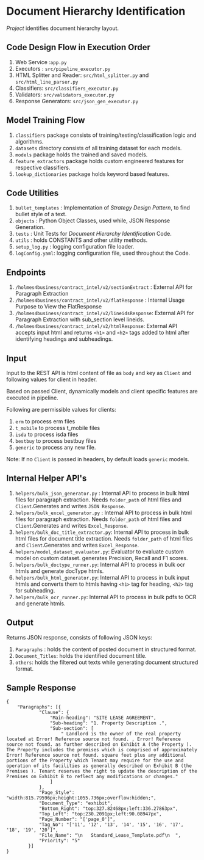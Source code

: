 # Document Hierarchy Identification

*Project* identifies document hierarchy layout.

## Code Design Flow in Execution Order
1. Web Service :`app.py`
2. Executors : `src/pipeline_executor.py`
3. HTML Splitter and Reader: `src/html_splitter.py` and `src/html_line_parser.py`
4. Classifiers: `src/classifiers_executor.py`
5. Validators: `src/validators_executor.py`
6. Response Generators: `src/json_gen_executor.py`

## Model Training Flow
1. `classifiers` package consists of training/testing/classification logic and algorithms.
2. `datasets` directory consists of all training dataset for each models.
3. `models` package holds the trained and saved models.
4. `feature_extractors` package holds custom engineered features for respective classifiers.
5. `lookup_dictionaries` package holds keyword based features.

## Code Utilities
1. `bullet_templates` : Implementation of *Strategy Design Pattern*, to find bullet style of a text.
2. `objects` : Python Object Classes, used while, JSON Response Generation.
3. `tests` : Unit Tests for *Document Hierarchy Identification* Code.
4. `utils` : holds CONSTANTS and other utility methods.
5. `setup_log.py` : logging configuration file loader.
6. `logConfig.yaml`: logging configuration file, used throughout the Code.

## Endpoints
1. `/holmes4business/contract_intel/v2/sectionExtract` : External API for Paragraph Extraction
2. `/holmes4business/contract_intel/v2/flatResponse` : Internal Usage Purpose to View the FlatResponse
3. `/holmes4business/contract_intel/v2/lineidsResponse`: External API for Paragraph Extraction with sub_section level lineids.
4. `/holmes4business/contract_intel/v2/htmlResponse`: External API accepts input html and returns `<h1>` and `<h2>` tags added to html after identifying headings and subheadings.

## Input

Input to the REST API is html content of file as `body` and key as `Client` and following values for client in header.

Based on passed Client, dynamically models and client specific features are executed in pipeline.

Following are permissible values for clients:

1. `erm` to process erm files
2. `t_mobile` to process t_mobile files
3. `isda` to process isda files
4. `bestbuy` to process bestbuy files
5. `generic` to process any new file.

Note: If no `Client` is passed in headers, by default loads `generic` models.

## Internal Helper API's

1. `helpers/bulk_json_generator.py` : Internal API to process in bulk html files for paragraph extraction. Needs `folder_path` of html files and `Client`.Generates and writes `JSON Response`.
2. `helpers/bulk_excel_generator.py` : Internal API to process in bulk html files for paragraph extraction. Needs `folder_path` of html files and `Client`.Generates and writes `Excel_Response`.
3. `helpers/bulk_doc_title_extractor.py`: Internal API to process in bulk html files for document title extraction. Needs `folder_path` of html files and `Client`.Generates and writes `Excel_Response`.
4. `helpers/model_dataset_evaluator.py`: Evaluator to evaluate custom model on custom dataset. generates Precision, Recall and F1 scores.
5. `helpers/bulk_doctype_runner.py`: Internal API to process in bulk ocr htmls and generate docType htmls.
6. `helpers/bulk_html_generator.py`: Internal API to process in bulk input htmls and converts them to htmls having `<h1>` tag for heading, `<h2>` tag for subheading.
7. `helpers/bulk_ocr_runner.py`: Internal API to process in bulk pdfs to OCR and generate htmls.
## Output

Returns JSON response, consists of following JSON keys:
1. `Paragraphs` : holds the content of posted document in structured format.
2. `Document_Titles`: holds the identified document title.
3. `others`: holds the filtered out texts while generating document structured format.

## Sample Response

    {
        "Paragraphs": [{
                "Clause": {
                    "Main-heading": "SITE LEASE AGREEMENT",
                    "Sub-heading": "1. Property Description .",
                    "Sub-section": [
                        " Landlord is the owner of the real property located at Error! Reference source not found. , Error! Reference source not found. as further described on Exhibit A (the Property ). The Property includes the premises which is comprised of approximately Error! Reference source not found. square feet plus any additional portions of the Property which Tenant may require for the use and operation of its facilities as generally described on Exhibit B (the Premises ). Tenant reserves the right to update the description of the Premises on Exhibit B to reflect any modifications or changes."
                    ]
                },
                "Page_Style": "width:815.79596px;height:1055.736px;overflow:hidden;",
                "Document_Type": "exhibit",
                "Bottom_Right": "top:327.82468px;left:336.27863px",
                "Top_Left": "top:230.2091px;left:90.08947px",
                "Page_Number": "['page_0']",
                "Tag_No": "['11', '12', '13', '14', '15', '16', '17', '18', '19', '20']",
                "File_Name": "\n   Standard_Lease_Template.pdf\n  ",
                "Priority": "5"
            }]
    }

